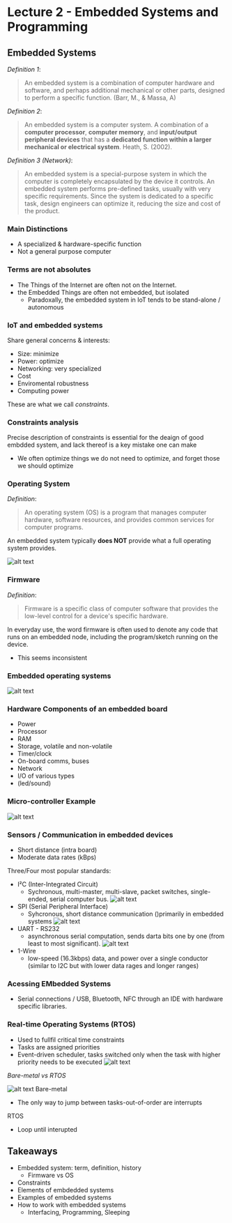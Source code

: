 # Lecture 2 - Embedded Systems and Programming

## Embedded Systems

*Definition 1*:
> An embedded system is a combination of computer hardware and software, and perhaps additional mechanical or other parts, designed to perform a specific function. (Barr, M., & Massa, A)

*Definition 2*:
> An embedded system is a computer system. A combination of a **computer processor**, **computer memory**, and **input/output peripheral devices** that has a **dedicated function within a larger mechanical or electrical system**.
Heath, S. (2002).

*Definition 3 (Network)*:
> An embedded system is a special-purpose system in which the computer is completely encapsulated by the device it controls. An embedded system performs pre-defined tasks, usually with very specific requirements. Since the system is dedicated to a specific task, design engineers can optimize it, reducing the size and cost of the product.

### Main Distinctions
* A specialized & hardware-specific function
* Not a general purpose computer

### Terms are not absolutes

* The Things of the Internet are often not on the Internet.
* the Embedded Things are often not embedded, but isolated
  * Paradoxally, the embedded system in IoT tends to be stand-alone / autonomous

### IoT and embedded systems

Share general concerns & interests:
* Size: minimize
* Power: optimize
* Networking: very specialized
* Cost
* Enviromental robustness
* Computing power

These are what we call *constraints*.
   
### Constraints analysis

Precise description of constraints is essential for the deaign of good embdded system, and lack thereof is a key mistake one can make
* We often optimize things we do not need to optimize, and forget those we should optimize


### Operating System

*Definition*:
> An operating system (OS) is a program that manages computer hardware, software resources, and provides common services for computer programs.

An embedded system typically **does NOT** provide what a full operating system provides.

![alt text](images/OSvsEmbedded.png)

### Firmware

*Definition*:
> Firmware is a specific class of computer software that provides the low-level control for a device's specific hardware.

In everyday use, the word firmware is often used to denote any code that runs on an embedded node, including the program/sketch running on the device.
* This seems inconsistent

### Embedded operating systems
![alt text](images/embedOS.png)


### Hardware Components of an embedded board
* Power
* Processor
* RAM
* Storage, volatile and non-volatile
* Timer/clock
* On-board comms, buses
* Network
* I/O of various types
* (led/sound)

### Micro-controller Example

![alt text](images/mc_example.png)

### Sensors / Communication in embedded devices 

* Short distance (intra board)
* Moderate data rates (kBps)

Three/Four most popular standards:
* I²C (Inter-Integrated Circuit)
  * Sychronous, multi-master, multi-slave, packet switches, single-ended, serial computer bus. 
  ![alt text](images/i2c.png)
* SPI (Serial Peripheral Interface)
  * Syhcronous, short distance communication ()primarily in embedded systems
  ![alt text](images/spi.png)
* UART - RS232
  * asynchronous serial computation, sends darta bits one by one (from least to most significant).
  ![alt text](images/uart.png)
* 1-Wire
  * low-speed (16.3kbps) data, and power over a single conductor (similar to I2C but with lower data rages and longer ranges)

### Acessing EMbedded Systems
* Serial connections / USB, Bluetooth, NFC through an IDE with hardware specific libraries.

### Real-time Operating Systems (RTOS)

* Used to fullfil critical time constraints
* Tasks are assigned priorities
* Event-driven scheduler, tasks switched only when the task with higher priority needs to be executed
  ![alt text](images/rtos.png)

*Bare-metal vs RTOS*

![alt text](images/BMcsRTOS.png)
Bare-metal
* The only way to jump between tasks-out-of-order are interrupts

RTOS 
* Loop until interupted

## Takeaways
* Embedded system: term, definition, history
  * Firmware vs OS
*  Constraints
*  Elements of embdedded systems
*  Examples of embedded systems
*  How to work with embedded systems
   *  Interfacing, Programming, Sleeping
